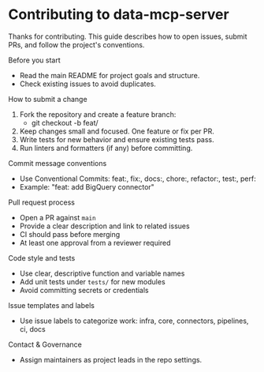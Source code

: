 # Contributing to data-mcp-server

Thanks for contributing. This guide describes how to open issues, submit PRs, and follow the project's conventions.

Before you start
- Read the main README for project goals and structure.
- Check existing issues to avoid duplicates.

How to submit a change
1. Fork the repository and create a feature branch:
   - git checkout -b feat/<short-description>
2. Keep changes small and focused. One feature or fix per PR.
3. Write tests for new behavior and ensure existing tests pass.
4. Run linters and formatters (if any) before committing.

Commit message conventions
- Use Conventional Commits: feat:, fix:, docs:, chore:, refactor:, test:, perf:
- Example: "feat: add BigQuery connector"

Pull request process
- Open a PR against `main`
- Provide a clear description and link to related issues
- CI should pass before merging
- At least one approval from a reviewer required

Code style and tests
- Use clear, descriptive function and variable names
- Add unit tests under `tests/` for new modules
- Avoid committing secrets or credentials

Issue templates and labels
- Use issue labels to categorize work: infra, core, connectors, pipelines, ci, docs

Contact & Governance
- Assign maintainers as project leads in the repo settings.
